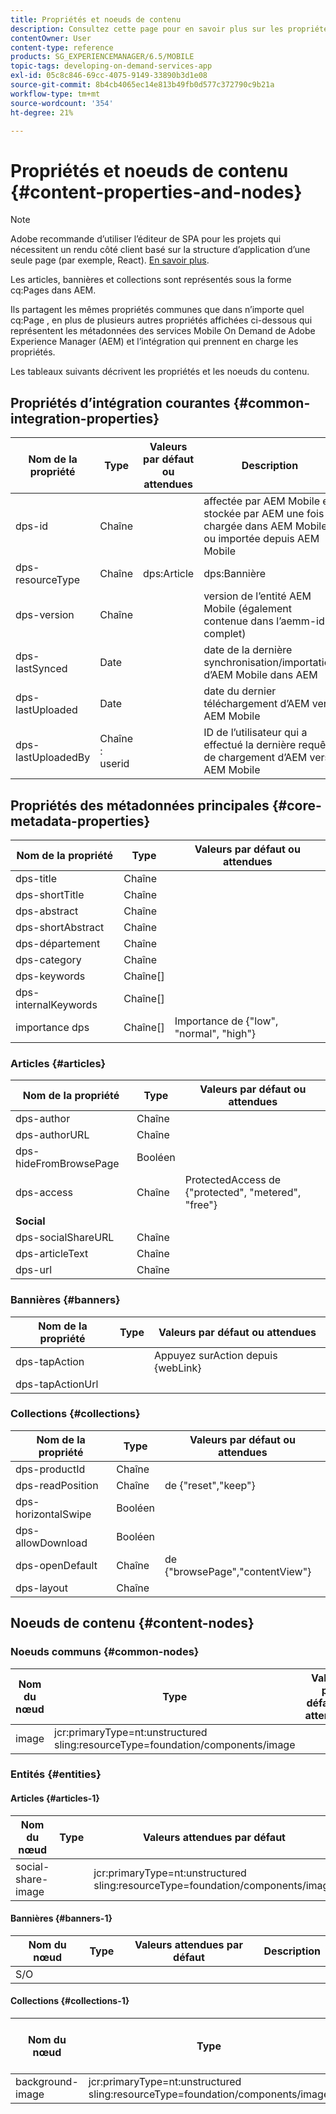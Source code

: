 ```yaml
---
title: Propriétés et noeuds de contenu
description: Consultez cette page pour en savoir plus sur les propriétés de contenu et les noeuds.
contentOwner: User
content-type: reference
products: SG_EXPERIENCEMANAGER/6.5/MOBILE
topic-tags: developing-on-demand-services-app
exl-id: 05c8c846-69cc-4075-9149-33890b3d1e08
source-git-commit: 8b4cb4065ec14e813b49fb0d577c372790c9b21a
workflow-type: tm+mt
source-wordcount: '354'
ht-degree: 21%

---
```


# Propriétés et noeuds de contenu {#content-properties-and-nodes}

>[!NOTE]
>
>Adobe recommande d’utiliser l’éditeur de SPA pour les projets qui nécessitent un rendu côté client basé sur la structure d’application d’une seule page (par exemple, React). [En savoir plus](/help/sites-developing/spa-overview.md).

Les articles, bannières et collections sont représentés sous la forme cq:Pages dans AEM.

Ils partagent les mêmes propriétés communes que dans n’importe quel cq:Page , en plus de plusieurs autres propriétés affichées ci-dessous qui représentent les métadonnées des services Mobile On Demand de Adobe Experience Manager (AEM) et l’intégration qui prennent en charge les propriétés.

Les tableaux suivants décrivent les propriétés et les noeuds du contenu.

## Propriétés d’intégration courantes {#common-integration-properties}

| **Nom de la propriété** | **Type** | **Valeurs par défaut ou attendues** | **Description** |
|---|---|---|---|
| dps-id | Chaîne |  | affectée par AEM Mobile et stockée par AEM une fois chargée dans AEM Mobile ou importée depuis AEM Mobile |
| dps-resourceType | Chaîne | dps:Article | dps:Bannière | dps:Collection | propriété de type d’entité |
| dps-version | Chaîne |  | version de l’entité AEM Mobile (également contenue dans l’aemm-id complet) |
| dps-lastSynced | Date |  | date de la dernière synchronisation/importation d’AEM Mobile dans AEM |
| dps-lastUploaded | Date |  | date du dernier téléchargement d’AEM vers AEM Mobile |
| dps-lastUploadedBy | Chaîne : userid |  | ID de l’utilisateur qui a effectué la dernière requête de chargement d’AEM vers AEM Mobile |

## Propriétés des métadonnées principales {#core-metadata-properties}

| Nom de la propriété | Type | Valeurs par défaut ou attendues |
|--- |--- |--- |
| dps-title | Chaîne |  |
| dps-shortTitle | Chaîne |  |
| dps-abstract | Chaîne |  |
| dps-shortAbstract | Chaîne |  |
| dps-département | Chaîne |  |
| dps-category | Chaîne |  |
| dps-keywords | Chaîne[] |  |
| dps-internalKeywords | Chaîne[] |  |
| importance dps | Chaîne[] | Importance de {&quot;low&quot;, &quot;normal&quot;, &quot;high&quot;} |

### Articles {#articles}

| **Nom de la propriété** | **Type** | **Valeurs par défaut ou attendues** |
|---|---|---|
| dps-author | Chaîne |  |
| dps-authorURL | Chaîne |  |
| dps-hideFromBrowsePage | Booléen |  |
| dps-access | Chaîne | ProtectedAccess de {&quot;protected&quot;, &quot;metered&quot;, &quot;free&quot;} |
| **Social** |  |  |
| dps-socialShareURL | Chaîne |  |
| dps-articleText | Chaîne |  |
| dps-url | Chaîne |  |

### Bannières {#banners}

| **Nom de la propriété** | **Type** | **Valeurs par défaut ou attendues** |
|---|---|---|
| dps-tapAction |  | Appuyez surAction depuis {webLink} |
| dps-tapActionUrl |  |  |

### Collections {#collections}

| Nom de la propriété | Type | Valeurs par défaut ou attendues |
|--- |--- |--- |
| dps-productId | Chaîne |  |
| dps-readPosition | Chaîne | de {&quot;reset&quot;,&quot;keep&quot;} |
| dps-horizontalSwipe | Booléen |  |
| dps-allowDownload | Booléen |  |
| dps-openDefault | Chaîne | de {&quot;browsePage&quot;,&quot;contentView&quot;} |
| dps-layout | Chaîne |  |

## Noeuds de contenu {#content-nodes}

### Noeuds communs {#common-nodes}

| Nom du nœud | Type | Valeurs par défaut ou attendues | Description |
|--- |--- |--- |--- |
| image | jcr:primaryType=nt:unstructured <br> sling:resourceType=foundation/components/image |  |  |

### Entités {#entities}

#### Articles {#articles-1}

| Nom du nœud | Type | Valeurs attendues par défaut | Description |
|--- |--- |--- |--- |
| social-share-image |  | jcr:primaryType=nt:unstructured <br> sling:resourceType=foundation/components/image |  |

#### Bannières {#banners-1}

| Nom du nœud | Type | Valeurs attendues par défaut | Description |
|---|---|---|---|
| S/O |  |  |  |

#### Collections {#collections-1}

| Nom du nœud | Type | Valeurs attendues par défaut | Description |
|--- |--- |--- |--- |
| background-image | jcr:primaryType=nt:unstructured <br> sling:resourceType=foundation/components/image |  |  |
